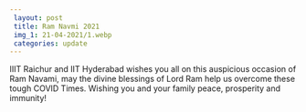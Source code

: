 ```yaml
---
 layout: post	
 title: Ram Navmi 2021
 img_1: 21-04-2021/1.webp
 categories: update
---
```


IIIT Raichur and IIT Hyderabad wishes you all on this auspicious occasion of Ram Navami, may the divine blessings of Lord Ram help us overcome these tough COVID Times. Wishing you and your family peace, prosperity and immunity!
